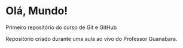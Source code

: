 # Olá, Mundo!
 Primeiro repositório do curso de Git e GitHub

Repositório criado durante uma aula ao vivo do Professor Guanabara.
